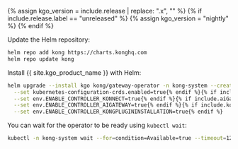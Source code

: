 {% assign kgo_version = include.release | replace: ".x", "" %}
{% if include.release.label == "unreleased" %}
{% assign kgo_version = "nightly" %}
{% endif %}

Update the Helm repository:

```bash
helm repo add kong https://charts.konghq.com
helm repo update kong
```

Install {{ site.kgo_product_name }} with Helm:

```bash
helm upgrade --install kgo kong/gateway-operator -n kong-system --create-namespace --set image.tag={{ kgo_version }}{% if include.kconfCRDs %} \
  --set kubernetes-configuration-crds.enabled=true{% endif %}{% if include.konnectEntities %} \
  --set env.ENABLE_CONTROLLER_KONNECT=true{% endif %}{% if include.aiGateway %} \
  --set env.ENABLE_CONTROLLER_AIGATEWAY=true{% endif %}{% if include.kongPluginInstallation %} \
  --set env.ENABLE_CONTROLLER_KONGPLUGININSTALLATION=true{% endif %}
```

You can wait for the operator to be ready using `kubectl wait`:

```bash
kubectl -n kong-system wait --for=condition=Available=true --timeout=120s deployment/kgo-gateway-operator-controller-manager
```
